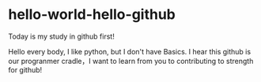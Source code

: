 # hello-world-hello-github
Today is my study in github first!

Hello every body, I like python, but I don't have Basics.
I hear this github is our progranmer cradle，I want to learn from you to contributing to strength for github!
